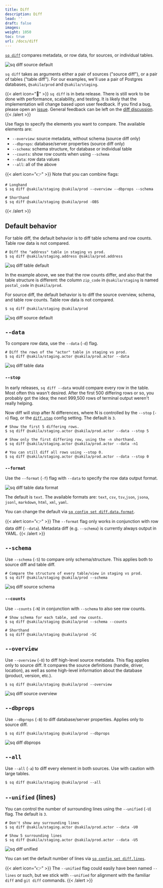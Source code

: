 ```yaml
---
title: Diff
description: Diff
lead: ''
draft: false
images:
weight: 1050
toc: true
url: /docs/diff
---
```

[`sq diff`](/docs/cmd/diff) compares metadata, or row data, for sources, or individual tables.

![sq diff source default](sq_diff_src_default.png)

`sq diff` takes as arguments either a pair of sources ("source diff"), or
a pair of tables ("table diff"). For our examples, we'll use a pair of
Postgres databases, `@sakila/prod` and `@sakila/staging`.

{{< alert icon="🐥" >}}
`sq diff` is in beta release. There is still work to be done with performance,
scalability, and testing. It is likely that the implementation will change
based upon user feedback. If you find a bug, please open an
[issue](https://github.com/neilotoole/sq/issues/new/choose).
General feedback can be left on the [diff discussion](https://github.com/neilotoole/sq/discussions/238).
{{< /alert >}}


Use flags to specify the elements you want to compare. The available elements are:

- `--overview`: source metadata, without schema (source diff only)
- `--dbprops`:  database/server properties (source diff only)
- `--schema`: schema structure, for database or individual table
- `--counts`: show row counts when using `--schema`
- `--data`: row data values
- `--all`: all of the above

{{< alert icon="👉" >}}
Note that you can combine flags:

```shell
# Longhand
$ sq diff @sakila/staging @sakila/prod --overview --dbprops --schema

# Shorthand
$ sq diff @sakila/staging @sakila/prod -OBS
```
{{< /alert >}}


## Default behavior

For table diff, the default behavior is to diff table schema and row counts.
Table row data is not compared.

```shell
# Diff the "address" table in staging vs prod.
$ sq diff @sakila/staging.address @sakila/prod.address
```

![sq diff table default](sq_diff_table_default.png)

In the example above, we see that the row counts differ, and also that
the table structure is different: the column `zip_code` in `@sakila/staging`
is named `postal_code` in `@sakila/prod`.

For source diff, the default behavior is to diff the
source overview, schema, and table row counts. Table row data is not compared.

```shell
$ sq diff @sakila/staging @sakila/prod
```

![sq diff source default](sq_diff_src_default.png)


## `--data`

To compare row data, use the `--data` (`-d`) flag.

```shell
# Diff the rows of the "actor" table in staging vs prod.
$ sq diff @sakila/staging.actor @sakila/prod.actor --data
```

![sq diff table data](sq_diff_table_data.png)


### `--stop`

In early releases, `sq diff --data` would compare every row in the table. Most
often this wasn't desired. After the first 500 differing rows or so, you probably
got the idea; the next 999,500 rows of terminal output weren't really helping.

Now diff will stop after N differences, where N is controlled by the `--stop`
(`-n`) flag, or the [`diff.stop`](/docs/config/#diffstop) config setting. The
default is `3`.

```shell
# Show the first 5 differing rows.
$ sq diff @sakila/staging.actor @sakila/prod.actor --data --stop 5

# Show only the first differing row, using the -n shorthand.
$ sq diff @sakila/staging.actor @sakila/prod.actor --data -n1

# You can still diff all rows using --stop 0.
$ sq diff @sakila/staging.actor @sakila/prod.actor --data --stop 0
```


### `--format`

Use the `--format` (`-f`) flag with `--data` to specify the row data output format.

![sq diff table data format](sq_diff_table_data_jsonl.png)

The default is `text`. The available  formats are:  `text`, `csv`, `tsv`,`json`,
`jsona`, `jsonl`, `markdown`, `html`, `xml`, `yaml`.

You can change the
default via [`sq config set diff.data.format`](/docs/config/#diffdataformat).

{{< alert icon="👉" >}}
The `--format` flag only works in conjunction with row data diff (`--data`). Metadata
diff (e.g. `--schema`) is currently always output in YAML.
{{< /alert >}}


## `--schema`

Use `--schema` (`-S`) to compare only schema/structure. This applies both
to source diff and table diff.


```shell
# Compare the structure of every table/view in staging vs prod.
$ sq diff @sakila/staging @sakila/prod --schema
```

![sq diff source schema](sq_diff_src_schema.png)

### `--counts`

Use `--counts` (`-N`) in conjunction with `--schema` to also see row counts.

```shell
# Show schema for each table, and row counts.
$ sq diff @sakila/staging @sakila/prod --schema --counts

# Shorthand
$ sq diff @sakila/staging @sakila/prod -SC

```

## `--overview`

Use `--overview` (`-O`) to diff high-level source metadata. This flag applies
only to source diff. It compares
the source definitions (handle, driver, location), as well as some high-level
information about the database (product, version, etc.).

```shell
$ sq diff @sakila/staging @sakila/prod --overview
```

![sq diff source overview](sq_diff_src_overview.png)

## `--dbprops`

Use `--dbprops` (`-B`) to diff database/server properties. Applies only to source diff.

```shell
$ sq diff @sakila/staging @sakila/prod --dbprops
```

![sq diff dbprops](sq_diff_src_dbprops.png)

## `--all`

Use `--all` (`-a`) to diff every element in both sources. Use with caution with
large tables.

```shell
$ sq diff @sakila/staging @sakila/prod --all
```


## `--unified` (lines)

You can control the number of surrounding lines using the `--unified` (`-U`) flag.
The default is `3`.

```shell
# Don't show any surrounding lines
$ sq diff @sakila/staging.actor @sakila/prod.actor --data -U0

# Show 5 surrounding lines
$ sq diff @sakila/staging.actor @sakila/prod.actor --data -U5
```

![sq diff unified](sq_diff_unified.png)

You can set the default number of lines
via [`sq config set diff.lines`](/docs/config/#difflines).


{{< alert icon="👉" >}}
The `--unified` flag could easily have been named `--lines` or such, but we
stick with `--unified` for alignment with the familiar `diff` and `git diff` commands.
{{< /alert >}}

